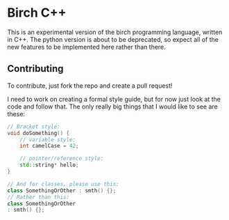 # Birch C++

This is an experimental version of the birch programming language, written in C++.
The python version is about to be deprecated, so expect all of the new features to
be implemented here rather than there. 

## Contributing

To contribute, just fork the repo and create a pull request!

I need to work on creating a formal style guide, but for now just look at the code
and follow that. The only really big things that I would like to see are these:

```cpp
// Bracket style:
void doSomething() {
    // variable style:
    int camelCase = 42;

    // pointer/reference style:
    std::string* hello;
}

// And for classes, please use this:
class SomethingOrOther : smth() {};
// Rather than this:
class SomethingOrOther
: smth() {};
````
